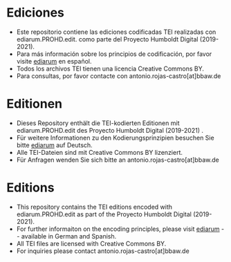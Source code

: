 # Ediciones

- Este repositorio contiene las ediciones codificadas TEI realizadas con ediarum.PROHD.edit. como parte del Proyecto Humboldt Digital (2019-2021).
- Para más información sobre los principios de codificación, por favor visite [ediarum](https://www.ediarum.org/docs/ediarum.BASE.manual_es/) en español.
- Todos los archivos TEI tienen una licencia Creative Commons BY. 
- Para consultas, por favor contacte con antonio.rojas-castro[at]bbaw.de

# Editionen

- Dieses Repository enthält die TEI-kodierten Editionen mit ediarum.PROHD.edit des Proyecto Humboldt Digital (2019-2021) .
- Für weitere Informationen zu den Kodierungsprinzipien besuchen Sie bitte [ediarum](https://www.ediarum.org/docs/ediarum.BASE.manual/) auf Deutsch.
- Alle TEI-Dateien sind mit Creative Commons BY lizenziert. 
- Für Anfragen wenden Sie sich bitte an antonio.rojas-castro[at]bbaw.de

# Editions

- This repository contains the TEI editions encoded with ediarum.PROHD.edit as part of the Proyecto Humboldt Digital (2019-2021).
- For further informaiton on the encoding principles, please visit [ediarum](https://www.ediarum.org/docs/ediarum.BASE.manual/) -- available in German and Spanish.
- All TEI files are licensed with Creative Commons BY. 
- For inquiries please contact antonio.rojas-castro[at]bbaw.de

